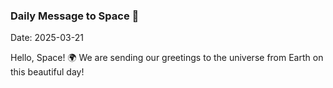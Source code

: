 ### Daily Message to Space 🌌
Date: 2025-03-21

Hello, Space! 🌍 We are sending our greetings to the universe from Earth on this beautiful day!
